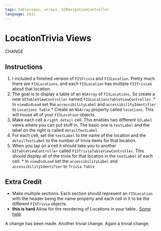 ```yaml
---
tags: tableviews, arrays, UINavigationController
language: objc
---
```


# LocationTrivia Views

CHANGE

## Instructions

  1. I included a finished version of `FISTrivia` and `FISLocation`. Pretty much there are `FISLocations`, and each `FISLocation` has multiple `FISTrivia`s about that location.
  2. The goal is to display a table of an `NSArray` of `FISLocations`. So create a new `UITableViewController` named `FISLocationsTableViewController`.
    * In `viewDidLoad` set the `accessibilityLabel` and `accessibilityIdentifier` to `Locations Table`
    * Create an `NSArray` property called `locations`. This will house all of your `FISLocation` objects.
  3. Make each cell a `right detail` cell. This enables two different `UILabel` views where you can put stuff in. The basic one is `textLabel` and the label on the right is called `detailTextLabel`.
  4. For each cell, set the `textLabel` to the name of the location and the `detailTextLabel` to the number of trivia items for that location.
  5. When you tap on a cell it should take you to another `UITableViewController` called `FISTriviaTableViewController`. This should display all of the trivia for that location in the `textLabel` of each cell.
    * In `viewDidLoad` set the `accessibilityLabel` and `accessibilityIdentifier` to `Trivia Table`


## Extra Credit

  * Make multiple sections. Each section should represent an `FISLocation` with the header being the name property and each cell in it to be the different `FISTrivia` objects.
  * **this is hard** Allow for the reordering of Locations in your table.. [Some help](https://developer.apple.com/library/ios/documentation/userexperience/conceptual/tableview_iphone/ManageReorderRow/ManageReorderRow.html)

A change has been made.  Another trivial change. Again a trivial change.

